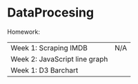 # DataProcesing
Homework:

<table>
    <tr>
        <td>Week 1: Scraping IMDB</td>
		<td>N/A</td>
    </tr>
	    <tr>
        <td>Week 2: JavaScript line graph</td>
		<td><a href="Homework/Week 2/index.html"></a></td>
    </tr>
	    <tr>
        <td>Week 1: D3 Barchart</td>
		<td><a href="Homework/Week 3/barchart.html"></a></td>
    </tr>
</table>
